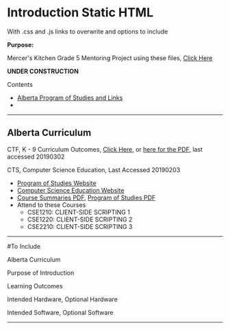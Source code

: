 # Introduction Static HTML
With .css and .js links to overwrite and options to include

**Purpose:**

Mercer's Kitchen Grade 5 Mentoring Project using these files, <a href="https://github.com/MercersKitchen/Website-Mentoring">Click Here</a>

**UNDER CONSTRUCTION**

Contents
- <a href="">Alberta Program of Studies and Links</a>
- 

---

## Alberta Curriculum

CTF, K - 9 Curriculum Outcomes, <a href="https://education.alberta.ca/career-and-technology-foundations/program-of-studies/everyone/ctf-program-of-studies/">Click Here</a>, or <a href="https://education.alberta.ca/media/3795641/ctf-program-of-studies-jan-4-2019.pdf">here for the PDF</a>, last accessed 20190302

CTS, Computer Science Education, Last Accessed 20190203
- <a href="https://education.alberta.ca/career-and-technology-studies/programs-of-study/">Program of Studies Website</a>
- <a href="">Computer Science Education Website</a>
- <a href="https://education.alberta.ca/media/159478/cse_sum.pdf">Course Summaries PDF</a>, <a href="https://education.alberta.ca/media/159479/cse_pos.pdf">Program of Studies PDF</a>
- Attend to these Courses
  - CSE1210: CLIENT-SIDE SCRIPTING 1
  - CSE1220: CLIENT-SIDE SCRIPTING 2
  - CSE2210: CLIENT-SIDE SCRIPTING 3

---

#To Include

Alberta Curriculum

Purpose of Introduction

Learning Outcomes

Intended Hardware, Optional Hardware

Intended Software, Optional Software 


---
